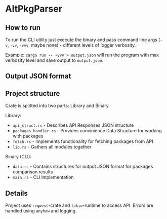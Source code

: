 # AltPkgParser
## How to run
To run the CLI utility just execute the binary and pass command line args (`-v`, `-vv`, `-vvv`, maybe none) - different levels of logger verbosity.

Example: `cargo run -- -vvv > output.json` will run the program with max verbosity level and save output to `output.json`. 

## Output JSON format

## Project structure
Crate is splitted into two parts: Library and Binary.

Library:
* `api_struct.rs` - Describes API Responses JSON structure 
* `packages_handler.rs` - Provides convinience Data Structure for working with packages
* `fetch.rs` - Implements functionality for fetching packages from API
* `lib.rs` - Gathers all modules together

Binary (CLI):
* `data.rs` - Contains structures for output JSON format for packages comparison results
* `main.rs` - CLI Implementation

## Details
Project uses `reqwest`-crate and `tokio`-runtime to access API. Errors are handled using `anyhow` and logging.
